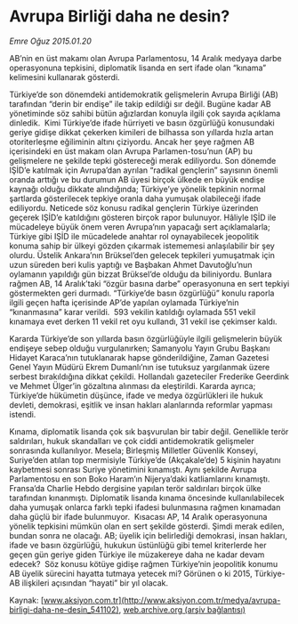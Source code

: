 # Avrupa Birliği daha ne desin?

*Emre Oğuz 2015.01.20*

<div class="pNewsDetailMainContent" itemprop="articleBody">
 <p>
  AB’nin en üst makamı olan Avrupa Parlamentosu, 14 Aralık medyaya darbe operasyonuna tepkisini, diplomatik lisanda en sert ifade olan “kınama” kelimesini kullanarak gösterdi.
 </p>
 <p>
  Türkiye’de son dönemdeki antidemokratik gelişmelerin Avrupa Birliği (AB) tarafından “derin bir endişe” ile takip edildiği sır değil. Bugüne kadar AB yönetiminde söz sahibi bütün ağızlardan konuyla ilgili çok sayıda açıklama dinledik.  Kimi Türkiye’de ifade hürriyeti ve basın özgürlüğü konusundaki geriye gidişe dikkat çekerken kimileri de bilhassa son yıllarda hızla artan otoriterleşme eğiliminin altını çiziyordu. Ancak her şeye rağmen AB içerisindeki en üst makam olan Avrupa Parlamen-tosu’nun (AP) bu gelişmelere ne şekilde tepki göstereceği merak ediliyordu. Son dönemde IŞİD’e katılmak için Avrupa’dan ayrılan “radikal gençlerin” sayısının önemli oranda arttığı ve bu durumun AB üyesi birçok ülkede en büyük endişe kaynağı olduğu dikkate alındığında; Türkiye’ye yönelik tepkinin normal şartlarda gösterilecek tepkiye oranla daha yumuşak olabileceği ifade ediliyordu. Neticede söz konusu radikal gençlerin Türkiye üzerinden geçerek IŞİD’e katıldığını gösteren birçok rapor bulunuyor. Hâliyle IŞİD ile mücadeleye büyük önem veren Avrupa’nın yapacağı sert açıklamalarla; Türkiye gibi IŞİD ile mücadelede anahtar rol oynayabilecek jeopolitik konuma sahip bir ülkeyi gözden çıkarmak istememesi anlaşılabilir bir şey olurdu. Üstelik Ankara’nın Brüksel’den gelecek tepkileri yumuşatmak için uzun süreden beri kulis yaptığı ve Başbakan Ahmet Davutoğlu’nun oylamanın yapıldığı gün bizzat Brüksel’de olduğu da biliniyordu. Bunlara rağmen AB, 14 Aralık’taki “özgür basına darbe” operasyonuna en sert tepkiyi göstermekten geri durmadı. “Türkiye’de basın özgürlüğü” konulu raporla ilgili geçen hafta içerisinde AP’de yapılan oylamada Türkiye’nin “kınanmasına” karar verildi.  593 vekilin katıldığı oylamada 551 vekil kınamaya evet derken 11 vekil ret oyu kullandı, 31 vekil ise çekimser kaldı.
 </p>
 <p>
  Kararda Türkiye’de son yıllarda basın özgürlüğüyle ilgili gelişmelerin büyük endişeye sebep olduğu vurgulanırken; Samanyolu Yayın Grubu Başkanı Hidayet Karaca’nın tutuklanarak hapse gönderildiğine, Zaman Gazetesi Genel Yayın Müdürü Ekrem Dumanlı’nın ise tutuksuz yargılanmak üzere serbest bırakıldığına dikkat çekildi. Hollandalı gazeteciler Frederike Geerdink ve Mehmet Ülger’in gözaltına alınması da eleştirildi. Kararda ayrıca; Türkiye’de hükümetin düşünce, ifade ve medya özgürlükleri ile hukuk devleti, demokrasi, eşitlik ve insan hakları alanlarında reformlar yapması istendi.
 </p>
 <p>
  Kınama, diplomatik lisanda çok sık başvurulan bir tabir değil. Genellikle terör saldırıları, hukuk skandalları ve çok ciddi antidemokratik gelişmeler sonrasında kullanılıyor. Mesela; Birleşmiş Milletler Güvenlik Konseyi, Suriye’den atılan top mermisiyle Türkiye’de (Akçakale’de) 5 kişinin hayatını kaybetmesi sonrası Suriye yönetimini kınamıştı. Aynı şekilde Avrupa Parlamentosu en son Boko Haram’ın Nijerya’daki katliamlarını kınamıştı. Fransa’da Charlie Hebdo dergisine yapılan terör saldırıları birçok ülke tarafından kınanmıştı. Diplomatik lisanda kınama öncesinde kullanılabilecek daha yumuşak onlarca farklı tepki ifadesi bulunmasına rağmen kınamadan daha güçlü bir ifade bulunmuyor.  Kısacası AP, 14 Aralık operasyonuna yönelik tepkisini mümkün olan en sert şekilde gösterdi. Şimdi merak edilen, bundan sonra ne olacağı. AB; üyelik için belirlediği demokrasi, insan hakları, ifade ve basın özgürlüğü, hukukun üstünlüğü gibi temel kriterlerde her geçen gün geriye giden Türkiye ile müzakereye daha ne kadar devam edecek?  Söz konusu kötüye gidişe rağmen Türkiye’nin jeopolitik konumu AB üyelik sürecini hayatta tutmaya yetecek mi? Görünen o ki 2015, Türkiye-AB ilişkileri açısından “hayati” bir yıl olacak.
 </p>
</div>


Kaynak: [www.aksiyon.com.tr](http://www.aksiyon.com.tr/medya/avrupa-birligi-daha-ne-desin_541102), [web.archive.org (arşiv bağlantısı)](http://web.archive.org/web/20150726010123/http://www.aksiyon.com.tr/medya/avrupa-birligi-daha-ne-desin_541102)
